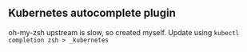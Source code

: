 ## Kubernetes autocomplete plugin

oh-my-zsh upstream is slow, so created myself. Update using `kubectl completion zsh > _kubernetes`
